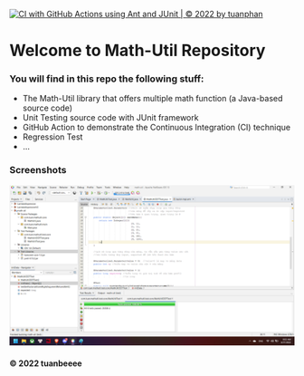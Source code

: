 [![CI with GitHub Actions using Ant and JUnit | © 2022 by tuanphan](https://github.com/TuanPA0212/math-utl/actions/workflows/ci-junit.yml/badge.svg)](https://github.com/TuanPA0212/math-utl/actions/workflows/ci-junit.yml)
# Welcome to Math-Util Repository
### You will find in this repo the following stuff:
* The Math-Util library that offers multiple math function (a Java-based source code)
* Unit Testing source code with JUnit framework
* GitHub Action to demonstrate the Continuous Integration (CI) technique
* Regression Test
* ...

### Screenshots
![DDT & TDD with JUnit](https://github.com/TuanPA0212/math-utl/blob/main/images/DDT%20with%20JUnit.png)


#### © 2022 tuanbeeee
